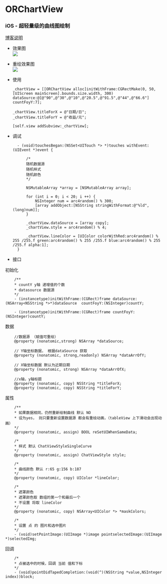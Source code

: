 # ORChartView
### iOS - 超轻量级的曲线图绘制

 [博客说明](http://www.jianshu.com/p/a571ae110ba5)

* 效果图   
![](https://github.com/SunriseOYR/ORChartView/blob/master/gif/002.gif?raw=false)

* 重绘效果图   
![](https://github.com/SunriseOYR/ORChartView/blob/master/gif/003.gif?raw=false)


* 使用 
    
      _chartView = [[ORChartView alloc]initWithFrame:CGRectMake(0, 50, [UIScreen mainScreen].bounds.size.width, 300) dataSource:@[@"90",@"30",@"10",@"20.5",@"91.5",@"44",@"66.6"] countFoyY:7];

      _chartView.titleForX = @"日期/日";
      _chartView.titleForY = @"收益/元";
    
      [self.view addSubview:_chartView];

* 调试  

        - (void)touchesBegan:(NSSet<UITouch *> *)touches withEvent:(UIEvent *)event {

            /*
            随机数据源
            随机样式
            随机颜色
            */

            NSMutableArray *array = [NSMutableArray array];

            for (int i = 0; i < 20; i ++) {
                NSInteger num = arc4random() % 300;
                [array addObject:[NSString stringWithFormat:@"%ld",(long)num]];
            }

            _chartView.dataSource = [array copy];
            _chartView.style = arc4random() % 4;

            _chartView.lineColor = [UIColor colorWithRed:arc4random() % 255 /255.f green:arc4random() % 255 /255.f blue:arc4random() % 255 /255.f alpha:1];
        }
        
* 接口


初始化

        /**
        * countY y轴 递增值的个数
        * datasource 数据源
        */
        - (instancetype)initWithFrame:(CGRect)frame dataSource:(NSArray<NSString *>*)dataSource  countFoyY:(NSInteger)countY;

        - (instancetype)initWithFrame:(CGRect)frame countFoyY:(NSInteger)countY;

数据

        //数据源 （赋值可重绘）
        @property (nonatomic,strong) NSArray *dataSource;

        // Y轴坐标数据， 根据dataSource 获取
        @property (nonatomic, strong,readonly) NSArray *dataArrOfY;

        // X轴坐标数据 默认为近期日期
        @property (nonatomic, strong) NSArray *dataArrOfX;

        //x轴，y轴标题
        @property (nonatomic, copy) NSString *titleForX;
        @property (nonatomic, copy) NSString *titleForY;

属性

        /**
        * 如果数据相同，仍然重新绘制曲线 默认 NO
        * 设为yes， 则只要重新设置数据源 都会有重绘动画，（tableView 上下滑动会出现动画）
        */
        @property (nonatomic, assign) BOOL reSetUIWhenSameData;

        /*
        * 样式 默认 ChatViewStyleSingleCurve
        */
        @property (nonatomic, assign) ChatViewStyle style;

        /*
        * 曲线颜色 默认 r:65 g:156 b:187
        */
        @property (nonatomic, copy) UIColor *lineColor;

        /*
        * 遮罩颜色
        * 遮罩颜色取 数组的第一个和最后一个
        * 不设置 将取 lineColor
        */
        @property (nonatomic, copy) NSArray<UIColor *> *maskColors;

        /*
        * 设置 点 的 图片和选中图片
        */
        - (void)setPointImage:(UIImage *)image pointselectedImage:(UIImage *)selectedImg;

回调

        /*
        * 点被选中的时候，回调 当前 值和下标
        */
        - (void)pointDidTapedCompletion:(void(^)(NSString *value,NSInteger index))block;


